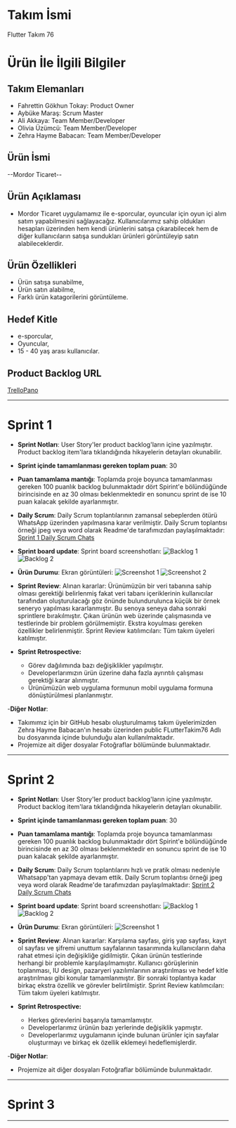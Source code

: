 # **Takım İsmi**

Flutter Takım 76

# Ürün İle İlgili Bilgiler

## Takım Elemanları

- Fahrettin Gökhun Tokay: Product Owner
- Aybüke Maraş: Scrum Master
- Ali Akkaya: Team Member/Developer
- Olivia Üzümcü: Team Member/Developer
- Zehra Hayme Babacan: Team Member/Developer

## Ürün İsmi

--Mordor Ticaret--

## Ürün Açıklaması

- Mordor Ticaret uygulamamız ile e-sporcular, oyuncular için oyun içi alım satım yapabilmesini sağlayacağız. Kullanıcılarımız sahip oldukları hesapları üzerinden hem kendi ürünlerini satışa çıkarabilecek hem de diğer kullanıcıların satışa sundukları ürünleri görüntüleyip satın alabileceklerdir.

## Ürün Özellikleri

- Ürün satışa sunabilme,
- Ürün satın alabilme,
- Farklı ürün katagorilerini görüntüleme.

## Hedef Kitle
- e-sporcular,
- Oyuncular,
- 15 - 40 yaş arası kullanıcılar.

## Product Backlog URL

[TrelloPano](https://trello.com/invite/b/BL40sIsI/0257dbbb47f8379a63b6dd3d133a325f/team-76)

---

# Sprint 1

- **Sprint Notları**: User Story'ler product backlog'ların içine yazılmıştır. Product backlog item'lara tıklandığında hikayelerin detayları okunabilir.
- **Sprint içinde tamamlanması gereken toplam puan**: 30
- **Puan tamamlama mantığı**: Toplamda proje boyunca tamamlanması gereken 100 puanlık backlog bulunmaktadır dört Spirint'e bölündüğünde birincisinde en az 30 olması beklenmektedir en sonuncu sprint de ise 10 puan kalacak şekilde ayarlanmıştır.

- **Daily Scrum**: Daily Scrum toplantılarının zamansal sebeplerden ötürü WhatsApp üzerinden yapılmasına karar verilmiştir. Daily Scrum toplantısı örneği jpeg veya word olarak Readme'de tarafımızdan paylaşılmaktadır: [Sprint 1 Daily Scrum Chats](https://github.com/ZehraHaymeBabacan/FlutterTakim76/blob/87ed122a461f95c714cbeb7dd98b3100768a18c6/Fotograflar/Sprint1.docx)

- **Sprint board update**: Sprint board screenshotları: 
![Backlog 1](https://github.com/ZehraHaymeBabacan/FlutterTakim76/blob/87ed122a461f95c714cbeb7dd98b3100768a18c6/Fotograflar/trello.jpeg) 
![Backlog 2](https://github.com/ZehraHaymeBabacan/FlutterTakim76/blob/87ed122a461f95c714cbeb7dd98b3100768a18c6/Fotograflar/trello_2.jpeg)

- **Ürün Durumu**: Ekran görüntüleri:
  ![Screenshot 1](https://github.com/ZehraHaymeBabacan/FlutterTakim76/blob/87ed122a461f95c714cbeb7dd98b3100768a18c6/Fotograflar/homepage.jpeg)
  ![Screenshot 2](https://github.com/ZehraHaymeBabacan/FlutterTakim76/blob/87ed122a461f95c714cbeb7dd98b3100768a18c6/Fotograflar/logo.jpeg)

- **Sprint Review**: 
Alınan kararlar: Ürünümüzün bir veri tabanına sahip olması gerektiği belirlenmiş fakat veri tabanı içeriklerinin kullanıcılar tarafından oluşturulacağı göz önünde bulundurulunca küçük bir örnek seneryo yapılması kararlanmıştır. Bu senoya seneya daha sonraki sprintlere bırakılmıştır. Çıkan ürünün web üzerinde çalışmasında ve testlerinde bir problem görülmemiştir. Ekstra koyulması gereken özellikler belirlenmiştir. 
Sprint Review katılımcıları: Tüm takım üyeleri katılmıştır.

- **Sprint Retrospective:**
  - Görev dağılımında bazı değişiklikler yapılmıştır.
  - Developerlarımızın ürün üzerine daha fazla ayrıntılı çalışması gerektiği karar alınmıştır.
  - Ürünümüzün web uygulama formunun mobil uygulama formuna dönüştürülmesi planlanmıştır.
 

-**Diğer Notlar**:
- Takımımız için bir GitHub hesabı oluşturulmamış takım üyelerimizden Zehra Hayme Babacan'ın hesabı üzerinden public FLutterTakim76 Adlı bu dosyanında içinde bulunduğu alan kullanılmaktadır.
- Projemize ait diğer dosyalar Fotoğraflar bölümünde bulunmaktadır.

---

# Sprint 2
- **Sprint Notları**: User Story'ler product backlog'ların içine yazılmıştır. Product backlog item'lara tıklandığında hikayelerin detayları okunabilir.
- **Sprint içinde tamamlanması gereken toplam puan**: 30
- **Puan tamamlama mantığı**: Toplamda proje boyunca tamamlanması gereken 100 puanlık backlog bulunmaktadır dört Spirint'e bölündüğünde birincisinde en az 30 olması beklenmektedir en sonuncu sprint de ise 10 puan kalacak şekilde ayarlanmıştır.

- **Daily Scrum**: Daily Scrum toplantılarını hızlı ve pratik olması nedeniyle Whatsapp'tan yapmaya devam ettik. Daily Scrum toplantısı örneği jpeg veya word olarak Readme'de tarafımızdan paylaşılmaktadır: [Sprint 2 Daily Scrum Chats](https://github.com/ZehraHaymeBabacan/FlutterTakim76/blob/main/Fotograflar/Sprint2.docx)

- **Sprint board update**: Sprint board screenshotları: 
![Backlog 1](https://github.com/ZehraHaymeBabacan/FlutterTakim76/blob/main/Fotograflar/trello_ekran_goruntusu2.png) 
![Backlog 2](https://github.com/ZehraHaymeBabacan/FlutterTakim76/blob/main/Fotograflar/trello_ekran_goruntusu1.png) 

- **Ürün Durumu**: Ekran görüntüleri:
![Screenshot 1](https://github.com/ZehraHaymeBabacan/FlutterTakim76/blob/main/Fotograflar/yeni_anasayfalar.jpeg)
  

- **Sprint Review**: 
Alınan kararlar: Karşılama sayfası, giriş yap sayfası, kayıt ol sayfası ve şifremi unuttum sayfalarının tasarımında kullanıcıların daha rahat etmesi için değişikliğe gidilmiştir. Çıkan ürünün testlerinde herhangi bir problemle karşılaşılmamıştır. Kullanıcı görüşlerinin toplanması, IU design, pazaryeri yazılımlarının araştırılması ve hedef kitle araştırılması gibi konular tamamlanmıştır. Bir sonraki toplantıya kadar birkaç ekstra özellik ve görevler belirtilmiştir. 
Sprint Review katılımcıları: Tüm takım üyeleri katılmıştır.

- **Sprint Retrospective:**
  - Herkes görevlerini başarıyla tamamlamıştır.
  - Developerlarımız ürünün bazı yerlerinde değişiklik yapmıştır.  
  - Developerlarımız uygulamanın içinde bulunan ürünler için sayfalar oluşturmayı ve birkaç ek özellik eklemeyi hedeflemişlerdir.
 

-**Diğer Notlar**:
- Projemize ait diğer dosyaları Fotoğraflar bölümünde bulunmaktadır.


---

# Sprint 3

---
